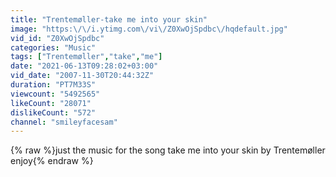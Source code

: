 ```yaml
---
title: "Trentemøller-take me into your skin"
image: "https:\/\/i.ytimg.com\/vi\/Z0XwOjSpdbc\/hqdefault.jpg"
vid_id: "Z0XwOjSpdbc"
categories: "Music"
tags: ["Trentemøller","take","me"]
date: "2021-06-13T09:28:02+03:00"
vid_date: "2007-11-30T20:44:32Z"
duration: "PT7M33S"
viewcount: "5492565"
likeCount: "28071"
dislikeCount: "572"
channel: "smileyfacesam"
---
```

{% raw %}just the music for the song take me into your skin by Trentemøller enjoy{% endraw %}
